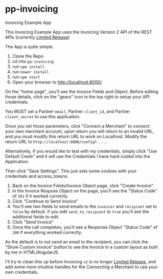 pp-invoicing
===========

Invoicing Example App

This Invoicing Example App uses the Invoicing Version 2 API of the REST APIs (currently [Limited Release](https://developer.paypal.com/docs/limited-release/invoicing/api/))

The App is quite simple.

1. Clone the Repo
2. cd into `pp-invoicing`
3. run `npm install`
4. run `bower install`
5. run `npm start`
6. Open your browser to [http://localhost:8000/](http://localhost:8000/)

On the "home page", you'll see the Invoice Fields and Object.  Before editing those details, click on the "gears" icon in the top right to setup your API credentials.

You MUST set a Partner `email`, Partner `client_id`, and Partner `client_secret` to use this application.

Once you set those parameters, click "Connect a Merchant" to connect your own merchant account, upon return you will return to an invalid URL, and you must modify this return URL to work on Localhost. Modify the return URL to `http://localhost:8000/config?.....`

Alternatively, if you would like to test with my credentials, simply click "Use Default Creds" and it will use the Credentials I have hard-coded into the Application.

Then click "Save Settings".  This just sets some cookies with your credentials and access_tokens.

1. Back on the Invoice Fields/Invoice Object page, click "Create Invoice".
2. In the Invoice Respose Object on the page, you'll see the "Status Code" of `201` if it worked correctly.
3. Click "Continue to Send Invoice"
4. You'll see two fields to send emails to the `invoicer` and `recipient` set to `false` by default. if you edit `send_to_recipient` to `true` you'll see the additional fields to edit.
5. Click "Send Invoice"
6. Once the call completes, you'll see a Response Object "Status Code" of `200` if everything worked correctly.

As the default is to not send an email to the recipient, you can click the "Show Custom Invoice" button to see the Invoice in a custom layout as built by me in HTML/AngularJS.

I'll try to clean this up before Invoicing `v2` is no longer [Limited Release](https://developer.paypal.com/docs/limited-release/invoicing/api/), and add some more intuitive handles for the Connecting a Merchant to use your own credentials.
